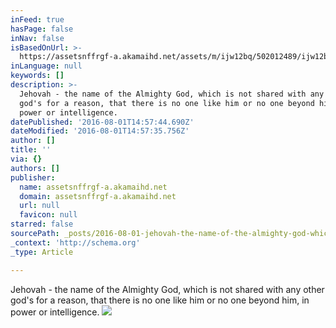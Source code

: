 ```yaml
---
inFeed: true
hasPage: false
inNav: false
isBasedOnUrl: >-
  https://assetsnffrgf-a.akamaihd.net/assets/m/ijw12bq/502012489/ijw12bq_id-502012489.art/502012489_univ_sqr_lg.jpg
inLanguage: null
keywords: []
description: >-
  Jehovah - the name of the Almighty God, which is not shared with any other
  god's for a reason, that there is no one like him or no one beyond him, in
  power or intelligence.
datePublished: '2016-08-01T14:57:44.690Z'
dateModified: '2016-08-01T14:57:35.756Z'
author: []
title: ''
via: {}
authors: []
publisher:
  name: assetsnffrgf-a.akamaihd.net
  domain: assetsnffrgf-a.akamaihd.net
  url: null
  favicon: null
starred: false
sourcePath: _posts/2016-08-01-jehovah-the-name-of-the-almighty-god-which-is-not-shared.md
_context: 'http://schema.org'
_type: Article

---
```

Jehovah - the name of the Almighty God, which is not shared with any other god's for a reason, that there is no one like him or no one beyond him, in power or intelligence.
![](https://assetsnffrgf-a.akamaihd.net/assets/m/ijw12bq/502012489/ijw12bq_id-502012489.art/502012489_univ_sqr_lg.jpg)